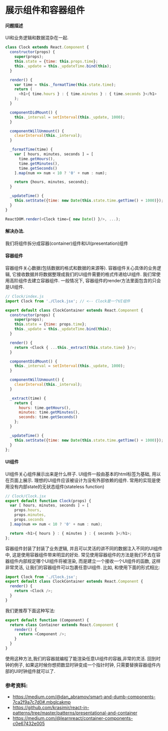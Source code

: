 # 展示组件和容器组件

#### 问题描述
UI和业务逻辑和数据混杂在一起.
```javascript
class Clock extends React.Component {
  constructor(props) {
    super(props);
    this.state = {time: this.props.time};
    this._update = this._updateTime.bind(this);
  }

  render() {
    var time = this._formatTime(this.state.time);
    return (
      <h1>{ time.hours } : { time.minutes } : { time.seconds }</h1>
    );
  }

  componentDidMount() {
    this._interval = setInterval(this._update, 1000);
  }

  componentWillUnmount() {
    clearInterval(this._interval);
  }

  _formatTime(time) {
    var [ hours, minutes, seconds ] = [
      time.getHours(),
      time.getMinutes(),
      time.getSeconds()
    ].map(num => num < 10 ? '0' + num : num);

    return {hours, minutes, seconds};
  }

  _updateTime() {
    this.setState({time: new Date(this.state.time.getTime() + 1000)});
  }
}

ReactDOM.render(<Clock time={ new Date() }/>, ...);
```
#### 解决办法.

我们将组件拆分成容器(container)组件和UI(presentation)组件

#### 容器组件
容器组件关心数据(包括数据的格式和数据的来源等). 容器组件关心具体的业务逻辑, 它接收数据并将数据整理成我们的UI组件需要的格式传递给UI组件. 
我们常使用高阶组件去建立容器组件.
一般情况下, 容器组件的render方法里面包含的只会是UI组件.

```javascript
// Clock/index.js
import Clock from './Clock.jsx'; // <-- Clock是一个UI组件

export default class ClockContainer extends React.Component {
  constructor(props) {
    super(props);
    this.state = {time: props.time};
    this._update = this._updateTime.bind(this);
  }

  render() {
    return <Clock { ...this._extract(this.state.time) }/>;
  }

  componentDidMount() {
    this._interval = setInterval(this._update, 1000);
  }

  componentWillUnmount() {
    clearInterval(this._interval);
  }

  _extract(time) {
    return {
      hours: time.getHours(),
      minutes: time.getMinutes(),
      seconds: time.getSeconds()
    };
  }

  _updateTime() {
    this.setState({time: new Date(this.state.time.getTime() + 1000)});
  }
};
```
#### UI组件
UI组件关心组件展示出来是什么样子. UI组件一般由基本的html标签为基础, 用以在页面上展示. 
理想的UI组件应该被设计为没有外部依赖的组件. 常用的实现是使用没有内部state的无状态组件(stateless function)

```javascript
// Clock/Clock.jsx
export default function Clock(props) {
  var [ hours, minutes, seconds ] = [
    props.hours,
    props.minutes,
    props.seconds
  ].map(num => num < 10 ? '0' + num : num);

  return <h1>{ hours } : { minutes } : { seconds }</h1>;
};
```
容器组件封装了封装了业务逻辑, 并且可以灵活的讲不同的数据注入不同的UI组件中, 这是使用容器组件带来明显的好处.
常见使用容器组件的方法是我们不去在容器组件内部规定哪个UI组件将被渲染, 而是建立一个接收一个UI组件的函数, 这样非常灵活, 让我们的容器组件可以包裹任意UI组件.
比如, 和使用下面的形式相比:

```javascript
import Clock from './Clock.jsx';
export default class ClockContainer extends React.Component {
  render() {
    return <Clock />;
  }
}
```

我们更推荐下面这种写法:

```javascript
export default function (Component) {
  return class Container extends React.Component {
    render() {
      return <Component />;
    }
  }
}
```
使用这种方法,我们的容器就编程了能渲染任意UI组件的容器,非常的灵活.
回到时钟的例子, 如果这时候你想把数显时钟变成一个指针时钟, 只需要替换容器组件内部的UI时钟组件就可以了.

### 参考资料:
 - https://medium.com/@dan_abramov/smart-and-dumb-components-7ca2f9a7c7d0#.mbglcakmp
 - https://github.com/krasimir/react-in-patterns/tree/master/patterns/presentational-and-container
 - https://medium.com/@learnreact/container-components-c0e67432e005
